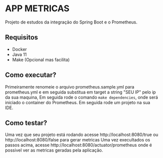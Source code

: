 # APP METRICAS
Projeto de estudos da integração do Spring Boot e o Prometheus.
## Requisitos

* Docker
* Java 11
* Make (Opcional mas facilita)


## Como executar?  

Primeiramente renomeie o arquivo prometheus.sample.yml para prometheus.yml e em seguida substitua em target a string "SEU IP" pelo ip da sua maquina, Em seguida rode o comando `make dependencies`, onde será iniciado o container do Prometheus.
Em seguida rode um projeto na sua IDE.

## Como testar?

Uma vez que seu projeto está rodando acesse http://localhost:8080/true ou http://localhost:8080/false para gerar metricas
Uma vez execultados os passos acima, acesse http://localhost:8080/actuator/prometheus
onde é possivel ver as metricas geradas pela aplicação.

